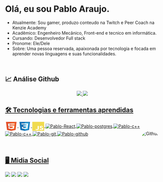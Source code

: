 # Olá, eu sou Pablo Araujo.

- Atualmente: Sou gamer, produzo conteudo na Twitch e Peer Coach na Kenzie Academy
- Acadêmico: Engenheiro Mecânico, Front-end e tecnico em informática.
- Cursando: Desenvolvedor Full stack
- Pronome: Ele/Dele
- Sobre: Uma pessoa reservada, apaixonada por tecnologia e focada em aprender novas linguagens e suas funcionalidades.

<br>

## 📈 Análise Github
<div align="center">
  <a href="https://github.com/pablorzenha">
  <img height="180em" src="https://github-readme-stats.vercel.app/api?username=pablorzenha&show_icons=true&theme=dark&include_all_commits=true&count_private=true"/>
  <img height="180em" src="https://github-readme-stats.vercel.app/api/top-langs/?username=pablorzenha&layout=compact&langs_count=7&theme=dark"/>
</div>
   
## 🛠 Tecnologias e ferramentas aprendidas
<div>
  <img align="center" alt="Pablo-HTML" height="30" width="40" src="https://raw.githubusercontent.com/devicons/devicon/master/icons/html5/html5-original.svg">
  <img align="center" alt="Pablo-CSS" height="30" width="40" src="https://raw.githubusercontent.com/devicons/devicon/master/icons/css3/css3-original.svg">
  <img align="center" alt="Pablo-Js" height="30" width="40" src="https://raw.githubusercontent.com/devicons/devicon/master/icons/javascript/javascript-plain.svg">
  <img align="center" alt="Pablo-React" height="30" width="40" src="https://cdn.jsdelivr.net/gh/devicons/devicon/icons/react/react-original.svg" />
   <img align="center" alt="Pablo-postgres" height="30" width="40" src="https://user-images.githubusercontent.com/24623425/36042969-f87531d4-0d8a-11e8-9dee-e87ab8c6a9e3.png"/>
  <img align="center" alt="Pablo-c++" height="30" width="30" src="https://user-images.githubusercontent.com/42747200/46140125-da084900-c26d-11e8-8ea7-c45ae6306309.png">
  <img align="center" alt="Pablo-c++" height="30" width="40" src="https://cdn.jsdelivr.net/gh/devicons/devicon/icons/php/php-original.svg" />
  <img align="center" alt="Pablo-git" height="30" width="30" src="https://git-scm.com/images/logos/downloads/Git-Icon-1788C.png">
  
  <img align="center" alt="Pablo-github" height="30" width="40" src="https://upload.wikimedia.org/wikipedia/commons/9/91/Octicons-mark-github.svg">
  <img align="right" alt="Github" height="150" style="border-radius:50px;" src="https://i.imgur.com/2aDWueW.png">
  
</div>
 <br>
  <br>
  
 ## 🖥️ Midia Social
<div> 
  <a href="https://www.instagram.com/pablo_araujo_/" target="_blank"><img src="https://img.shields.io/badge/-Instagram-%23E4405F?style=for-the-badge&logo=instagram&logoColor=white" target="_blank"></a>
 	<a href="https://www.twitch.tv/pablorzenha" target="_blank"><img src="https://img.shields.io/badge/Twitch-9146FF?style=for-the-badge&logo=twitch&logoColor=white" target="_blank"></a>
  <a href = "mailto:pabloaraujo_engmec@hotmail.com"><img src="https://img.shields.io/badge/-mail-%23333?style=for-the-badge&logo=gmail&logoColor=white" target="_blank"></a>
  <a href="https://www.linkedin.com/in/pablo-araujo-441402167/" target="_blank"><img src="https://img.shields.io/badge/-LinkedIn-%230077B5?style=for-the-badge&logo=linkedin&logoColor=white" target="_blank"></a> 
 

 
</div>
 
<br>
<br>
<br>
 

